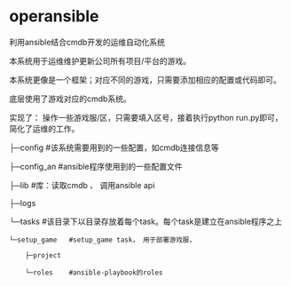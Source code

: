 # operansible

利用ansible结合cmdb开发的运维自动化系统


本系统用于运维维护更新公司所有项目/平台的游戏。

本系统更像是一个框架；对应不同的游戏，只需要添加相应的配置或代码即可。

底层使用了游戏对应的cmdb系统。


实现了： 操作一些游戏服/区，只需要填入区号，接着执行python run.py即可，简化了运维的工作。

├─config     #该系统需要用到的一些配置，如cmdb连接信息等

├─config_an  #ansible程序使用到的一些配置文件

├─lib        #库：读取cmdb 、 调用ansible api

├─logs

└─tasks      #该目录下以目录存放着每个task。每个task是建立在ansible程序之上

    └─setup_game   #setup_game task， 用于部署游戏服， 
    
        ├─project
        
        └─roles    #ansible-playbook的roles
